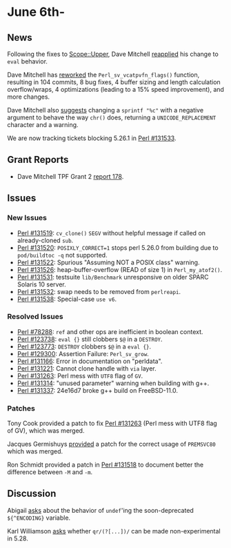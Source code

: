 # June 6th-

## News

Following the fixes to
[Scope::Upper](http://metacpan.org/pod/Scope::Upper), Dave Mitchell
[reapplied](http://nntp.perl.org/group/perl.perl5.porters/244781)
his change to `eval` behavior.

Dave Mitchell has
[reworked](http://nntp.perl.org/group/perl.perl5.porters/244775)
the `Perl_sv_vcatpvfn_flags()` function, resulting in 104 commits, 8
bug fixes, 4 buffer sizing and length calculation overflow/wraps, 4
optimizations (leading to a 15% speed improvement), and more changes.

Dave Mitchell also
[suggests](http://nntp.perl.org/group/perl.perl5.porters/244777)
changing a `sprintf "%c"` with a negative argument to behave the way
`chr()` does, returning a `UNICODE_REPLACEMENT` character and a
warning.

We are now tracking tickets blocking 5.26.1 in
[Perl #131533](http://rt.perl.org/Ticket/Display.html?id=131533).

## Grant Reports

* Dave Mitchell TPF Grant 2
  [report 178](http://nntp.perl.org/group/perl.perl5.porters/244804).

## Issues

### New Issues

* [Perl #131519](http://rt.perl.org/Ticket/Display.html?id=131519):
  `cv_clone()` `SEGV` without helpful message if called on
  already-cloned `sub`.
* [Perl #131520](http://rt.perl.org/Ticket/Display.html?id=131520):
  `POSIXLY_CORRECT=1` stops perl 5.26.0 from building due to
  `pod/buildtoc -q` not supported.
* [Perl #131522](http://rt.perl.org/Ticket/Display.html?id=131522):
  Spurious "Assuming NOT a POSIX class" warning.
* [Perl #131526](http://rt.perl.org/Ticket/Display.html?id=131526):
  heap-buffer-overflow (READ of size 1) in `Perl_my_atof2()`.
* [Perl #131531](http://rt.perl.org/Ticket/Display.html?id=131531):
  testsuite `lib/Benchmark` unresponsive on older SPARC Solaris 10
  server.
* [Perl #131532](http://rt.perl.org/Ticket/Display.html?id=131532):
  swap needs to be removed from `perlreapi`.
* [Perl #131538](http://rt.perl.org/Ticket/Display.html?id=131538):
  Special-case `use v6`.

### Resolved Issues

* [Perl #78288](http://rt.perl.org/Ticket/Display.html?id=78288):
  `ref` and other ops are inefficient in boolean context.
* [Perl #123738](http://rt.perl.org/Ticket/Display.html?id=123738):
  `eval {}` still clobbers `$@` in a `DESTROY`.
* [Perl #123773](http://rt.perl.org/Ticket/Display.html?id=123773):
  `DESTROY` clobbers `$@` in a `eval {}`.
* [Perl #129300](http://rt.perl.org/Ticket/Display.html?id=129300):
  Assertion Failure: `Perl_sv_grow`.
* [Perl #131166](http://rt.perl.org/Ticket/Display.html?id=131166):
  Error in documentation on "perldata".
* [Perl #131221](http://rt.perl.org/Ticket/Display.html?id=131221):
  Cannot clone handle with `via` layer.
* [Perl #131263](http://rt.perl.org/Ticket/Display.html?id=131263):
  Perl mess with `UTF8` flag of `GV`.
* [Perl #131314](http://rt.perl.org/Ticket/Display.html?id=131314):
  "unused parameter" warning when building with g++.
* [Perl #131337](http://rt.perl.org/Ticket/Display.html?id=131337):
  24e16d7 broke g++ build on FreeBSD-11.0.

### Patches

Tony Cook provided a patch to fix
[Perl #131263](http://rt.perl.org/Ticket/Display.html?id=131263)
(Perl mess with UTF8 flag of GV), which was merged.

Jacques Germishuys
[provided](http://nntp.perl.org/group/perl.perl5.porters/244850) a
patch for the correct usage of `PREMSVC80` which was merged.

Ron Schmidt provided a patch in
[Perl #131518](http://rt.perl.org/Ticket/Display.html?id=131518) to
document better the difference between `-M` and `-m`.

## Discussion

Abigail [asks](http://nntp.perl.org/group/perl.perl5.porters/244834)
about the behavior of `undef`'ing the soon-deprecated `${^ENCODING}`
variable.

Karl Williamson
[asks](http://nntp.perl.org/group/perl.perl5.porters/244830) whether
`qr/(?[...])/` can be made non-experimental in 5.28.
